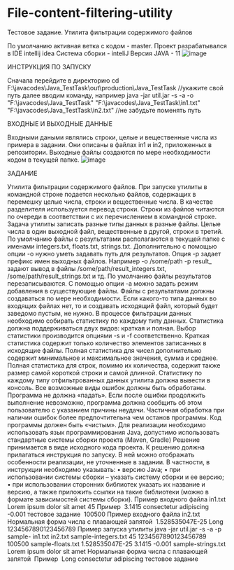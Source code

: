 # File-content-filtering-utility
Тестовое задание. Утилита фильтрации содержимого файлов

По умолчанию активная ветка с кодом - master.
Проект разрабатывался в IDE intellij idea
Система сборки - inteliJ
Версия JAVA - 11
![image](https://github.com/Rawiiw/File-content-filtering-utility/assets/79237095/6a492831-aa1e-4f8c-a283-baf102d4e40f)

 ИНСТРУКЦИЯ ПО ЗАПУСКУ

Сначала перейдите в директорию
cd F:\javacodes\Java_TestTask\out\production\Java_TestTask //укажите свой путь
далее вводим команду, например
java -jar util.jar -s -a -o "F:\javacodes\Java_TestTask\" "F:\javacodes\Java_TestTask\in1.txt" "F:\javacodes\Java_TestTask\in2.txt" //не забудьте поменять путь

ВХОДНЫЕ И ВЫХОДНЫЕ ДАННЫЕ

Входными даными являлись строки, целые и вещественные числа из примера в задании. Они описаны в файлах in1 и in2, приложенных в репозитории.
Выходные файлы создаются по мере необходимости кодом в текущей папке. 
![image](https://github.com/Rawiiw/File-content-filtering-utility/assets/79237095/2e5bfec4-1a98-491e-a5ab-8c023583a0d8)



 ЗАДАНИЕ

Утилита фильтрации содержимого файлов.
При запуске утилиты в командной строке подается несколько файлов, содержащих в
перемешку целые числа, строки и вещественные числа. В качестве разделителя
используется перевод строки. Строки из файлов читаются по очереди в соответствии с их
перечислением в командной строке.
Задача утилиты записать разные типы данных в разные файлы. Целые числа в один
выходной файл, вещественные в другой, строки в третий. По умолчанию файлы с
результатами располагаются в текущей папке с именами integers.txt, floats.txt, strings.txt. 
Дополнительно с помощью опции -o нужно уметь задавать путь для результатов. Опция -p 
задает префикс имен выходных файлов. Например -o /some/path -p result_ задают вывод в
файлы /some/path/result_integers.txt, /some/path/result_strings.txt и тд.
По умолчанию файлы результатов перезаписываются. С помощью опции -a можно задать
режим добавления в существующие файлы.
Файлы с результатами должны создаваться по мере необходимости. Если какого-то типа
данных во входящих файлах нет, то и создавать исходящий файл, который будет заведомо
пустым, не нужно.
В процессе фильтрации данных необходимо собирать статистику по каждому типу данных. 
Статистика должна поддерживаться двух видов: краткая и полная. Выбор статистики
производится опциями -s и -f соответственно. Краткая статистика содержит только
количество элементов записанных в исходящие файлы. Полная статистика для чисел
дополнительно содержит минимальное и максимальное значения, сумма и среднее. 
Полная статистика для строк, помимо их количества, содержит также размер самой
короткой строки и самой длинной.
Статистику по каждому типу отфильтрованных данных утилита должна вывести в консоль. 
Все возможные виды ошибок должны быть обработаны. Программа не должна «падать». 
Если после ошибки продолжить выполнение невозможно, программа должна сообщить об
этом пользователю с указанием причины неудачи. Частичная обработка при наличии
ошибок более предпочтительна чем останов программы. Код программы должен быть
«чистым». 
Для реализации необходимо использовать язык программирования Java, допустимо
использовать стандартные системы сборки проекта (Maven, Gradle) 
Решение принимается в виде исходного кода проекта.
К решению должна прилагаться инструкция по запуску. В ней можно отображать
особенности реализации, не уточненные в задании. В частности, в инструкции необходимо
указывать: 
• версию Java; 
• при использовании системы сборки – указать систему сборки и ее версию; 
• при использовании сторонних библиотек указать их название и версию, а также
приложить ссылки на такие библиотеки (можно в формате зависимостей системы
сборки). 
Пример входного файла in1.txt
Lorem ipsum dolor sit amet
45
Пример 
3.1415
consectetur adipiscing
-0.001
тестовое задание 
100500
Пример входного файла in2.txt 
Нормальная форма числа с плавающей запятой 
1.528535047E-25
Long 
1234567890123456789
Пример запуска утилиты
java -jar util.jar -s -a -p sample- in1.txt in2.txt
sample-integers.txt
45
1234567890123456789
100500
sample-floats.txt
1.528535047E-25
3.1415
-0.001
sample-strings.txt
Lorem ipsum dolor sit amet
Нормальная форма числа с плавающей запятой 
Пример 
Long 
consectetur adipiscing
тестовое задание



